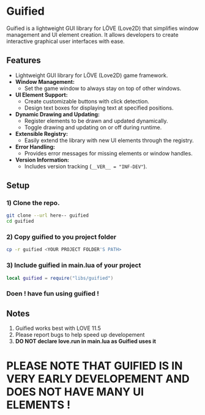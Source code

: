 # Guified

Guified is a lightweight GUI library for LÖVE (Love2D) that simplifies window management and UI element creation. It allows developers to create interactive graphical user interfaces with ease.

## Features

- Lightweight GUI library for LÖVE (Love2D) game framework.
- **Window Management:**
  - Set the game window to always stay on top of other windows.
- **UI Element Support:**
  - Create customizable buttons with click detection.
  - Design text boxes for displaying text at specified positions.
- **Dynamic Drawing and Updating:**
  - Register elements to be drawn and updated dynamically.
  - Toggle drawing and updating on or off during runtime.
- **Extensible Registry:**
  - Easily extend the library with new UI elements through the registry.
- **Error Handling:**
  - Provides error messages for missing elements or window handles.
- **Version Information:**
  - Includes version tracking (`__VER__ = "INF-DEV"`).

## Setup
### 1) Clone the repo.
```BASH
git clone --url here-- guified
cd guified
```
### 2) Copy guified to you project folder
```BASH
cp -r guified <YOUR PROJECT FOLDER'S PATH>
```
### 3) Include guified in main.lua of your project
```LUA
local guified = require("libs/guified")
```
### Doen ! have fun using guified !

## Notes
1) Guified works best with LOVE 11.5
2) Please report bugs to help speed up developement
3) **DO NOT declare love.run in main.lua as Guified uses it**

# **PLEASE NOTE THAT GUIFIED IS IN VERY EARLY DEVELOPEMENT AND DOES NOT HAVE MANY UI ELEMENTS !**
